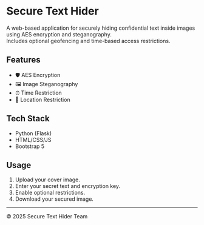 # Secure Text Hider

A web-based application for securely hiding confidential text inside images using AES encryption and steganography.  
Includes optional geofencing and time-based access restrictions.

## Features
- 🛡️ AES Encryption
- 🖼️ Image Steganography
- ⏰ Time Restriction
- 📍 Location Restriction

## Tech Stack
- Python (Flask)
- HTML/CSS/JS
- Bootstrap 5

## Usage
1. Upload your cover image.
2. Enter your secret text and encryption key.
3. Enable optional restrictions.
4. Download your secured image.

---

© 2025 Secure Text Hider Team
